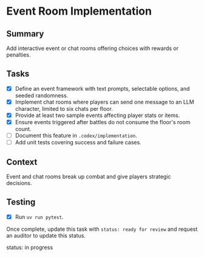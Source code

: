 # Event Room Implementation

## Summary
Add interactive event or chat rooms offering choices with rewards or penalties.

## Tasks
- [x] Define an event framework with text prompts, selectable options, and seeded randomness.
- [x] Implement chat rooms where players can send one message to an LLM character, limited to six chats per floor.
- [x] Provide at least two sample events affecting player stats or items.
- [x] Ensure events triggered after battles do not consume the floor's room count.
- [ ] Document this feature in `.codex/implementation`.
- [ ] Add unit tests covering success and failure cases.

## Context
Event and chat rooms break up combat and give players strategic decisions.

## Testing
- [x] Run `uv run pytest`.

Once complete, update this task with `status: ready for review` and request an auditor to update this status.

status: in progress
